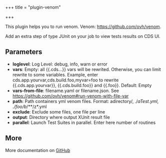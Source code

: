 +++
title = "plugin-venom"

+++

This plugin helps you to run venom. Venom: https://github.com/ovh/venom.

Add an extra step of type JUnit on your job to view tests results on CDS UI.


## Parameters

* **loglevel**: Log Level: debug, info, warn or error
* **vars**: Empty: all {{.cds...}} vars will be rewrited. Otherwise, you can limit rewrite to some variables. Example, enter cds.app.yourvar,cds.build.foo,myvar=foo to rewrite {{.cds.app.yourvar}}, {{.cds.build.foo}} and {{.foo}}. Default: Empty
* **vars-from-file**: filename.yaml or filename.json. See https://github.com/ovh/venom#run-venom-with-file-var
* **path**: Path containers yml venom files. Format: adirectory/, ./*aTest.yml, ./foo/b*/**/z*.yml
* **exclude**: Exclude some files, one file per line
* **output**: Directory where output XUnit result file
* **parallel**: Launch Test Suites in parallel. Enter here number of routines


## More

More documentation on [GitHub](https://github.com/ovh/cds/tree/master/contrib/grpcplugins/action/venom/README.md)


